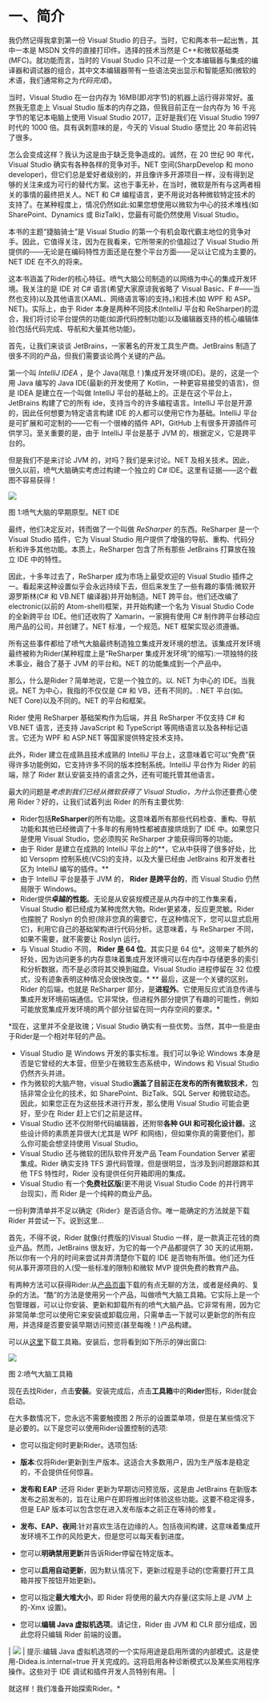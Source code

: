 # 一、简介

我仍然记得我拿到第一份 Visual Studio 的日子。当时，它和两本书一起出售，其中一本是 MSDN 文件的直接打印件。选择的技术当然是 C++和微软基础类(MFC)。就功能而言，当时的 Visual Studio 只不过是一个文本编辑器与集成的编译器和调试器的组合，其中文本编辑器带有一些语法突出显示和智能感知(微软的术语，我们通常称之为*代码完成*)。

当时，Visual Studio 在一台内存为 16MB(即*兆*字节)的机器上运行得非常好。虽然我无意走上 Visual Studio 版本的内存之路，但我目前正在一台内存为 16 千兆字节的笔记本电脑上使用 Visual Studio 2017，正好是我们在 Visual Studio 1997 时代的 1000 倍。具有讽刺意味的是，今天的 Visual Studio 感觉比 20 年前迟钝了很多。

怎么会变成这样？我认为这是由于缺乏竞争造成的。诚然，在 20 世纪 90 年代，Visual Studio 确实有各种各样的竞争对手。NET 空间(SharpDevelop 和 mono developer)，但它们总是爱好者级别的，并且像许多开源项目一样，没有得到足够的关注来成为可行的替代方案。这也于事无补，在当时，微软是所有与这两者相关的事情的最终把关人。NET 和 C# 编程语言，更不用说对各种微软特定技术的支持了。在某种程度上，情况仍然如此:如果您想使用以微软为中心的技术堆栈(如 SharePoint、Dynamics 或 BizTalk)，您最有可能仍然使用 Visual Studio。

本书的主题“捷脑骑士”是 Visual Studio 的第一个有机会取代霸主地位的竞争对手。因此，它值得关注，因为在我看来，它所带来的价值超过了 Visual Studio 所提供的——无论是在编码特性方面还是在整个平台方面——足以让它成为主要的。NET IDE 在不久的将来。

这本书涵盖了Rider的核心特征。喷气大脑公司制造的以网络为中心的集成开发环境。我关注的是 IDE 对 C# 语言(希望大家原谅我省略了 Visual Basic、F #——当然也支持)以及其他语言(XAML、网络语言等)的支持。)和技术(如 WPF 和 ASP。NET)。实际上，由于 Rider 本身是两种不同技术(IntelliJ 平台和 ReSharper)的混合，我们将讨论平台提供的功能(如源代码控制功能)以及编辑器支持的核心编辑体验(包括代码完成、导航和大量其他功能)。

首先，让我们来谈谈 JetBrains，一家著名的开发工具生产商。JetBrains 制造了很多不同的产品，但我们需要谈论两个关键的产品。

第一个叫 *IntelliJ IDEA* ，是个 Java(喘息！)集成开发环境(IDE)。是的，这是一个用 Java 编写的 Java IDE(最新的开发使用了 Kotlin，一种更容易接受的语言)，但是 IDEA 是建立在一个叫做 IntelliJ 平台的基础上的。正是在这个平台上，JetBrains 构建了它的所有 ide，支持当今的许多编程语言。IntelliJ 平台是开源的，因此任何想要为特定语言构建 IDE 的人都可以使用它作为基础。IntelliJ 平台是可扩展和可定制的——它有一个很棒的插件 API，GitHub 上有很多开源插件可供学习。至关重要的是，由于 IntelliJ 平台是基于 JVM 的，根据定义，它是跨平台的。

但是我们不是来讨论 JVM 的，对吗？我们是来讨论。NET 及相关技术。因此，很久以前，喷气大脑确实考虑过构建一个独立的 C# IDE。这里有证据——这个截图不容易获得！

![](img/image001.jpg)

图 1:喷气大脑的早期原型。NET IDE

最终，他们决定反对，转而做了一个叫做 *ReSharper* 的东西。ReSharper 是一个 Visual Studio 插件，它为 Visual Studio 用户提供了增强的导航、重构、代码分析和许多其他功能。本质上，ReSharper 包含了所有那些 JetBrains 打算放在独立 IDE 中的特性。

因此，十多年过去了，ReSharper 成为市场上最受欢迎的 Visual Studio 插件之一。看起来这种设置似乎会永远持续下去，但后来发生了一些有趣的事情:微软开源罗斯林(C# 和 VB.NET 编译器)并开始制造。NET 跨平台。他们还改编了 electronic(以前的 Atom-shell)框架，并开始构建一个名为 Visual Studio Code 的全新跨平台 IDE。他们还收购了 Xamarin，一家拥有使用 C# 制作跨平台移动应用产品的公司，并创建了。NET 标准，一个规范。NET 框架实现必须遵循。

所有这些事件都给了喷气大脑最终制造独立集成开发环境的想法。该集成开发环境最终被称为Rider(某种程度上是“ReSharper 集成开发环境”的缩写):一项独特的技术事业，融合了基于 JVM 的平台和。NET 的功能集成到一个产品中。

那么，什么是Rider？简单地说，它是一个独立的。以. NET 为中心的 IDE。当我说。NET 为中心，我指的不仅仅是 C# 和 VB，还有不同的。. NET 平台(如。NET Core)以及不同的。NET 的平台和框架。

Rider 使用 ReSharper 基础架构作为后端，并且 ReSharper 不仅支持 C# 和 VB.NET 语言，还支持 JavaScript 和 TypeScript 等网络语言以及各种标记语言。它还为 WPF 和 ASP.NET 等国家提供特定技术支持。

此外，Rider 建立在成熟且技术成熟的 IntelliJ 平台上，这意味着它可以“免费”获得许多功能例如，它支持许多不同的版本控制系统。IntelliJ 平台作为 Rider 的前端，除了 Rider 默认安装支持的语言之外，还有可能托管其他语言。

最大的问题是*考虑到我们已经从微软获得了 Visual Studio，为什么*你还要费心使用 Rider？好的，让我们试着列出 Rider 的所有主要优势:

*   Rider包括**ReSharper**的所有功能。这意味着所有那些代码检查、重构、导航功能和其他已经微调了十多年的有用特性都被直接烘焙到了 IDE 中。如果您只是使用 Visual Studio，您必须购买 ReSharper 才能获得同等的功能。
*   由于 Rider 是建立在成熟的 IntelliJ 平台上的**，它从中获得了很多好处，比如 Versopm 控制系统(VCS)的支持，以及大量已经由 JetBrains 和开发者社区为 IntelliJ 编写的插件。**
*   由于 IntelliJ 平台是基于 JVM 的， **Rider 是跨平台的**，而 Visual Studio 仍然局限于 Windows。
*   Rider提供**卓越的性能**。无论是从安装规模还是从内存中的工作集来看，Visual Studio 都已经成为某种庞然大物。Rider更紧凑，反应更灵敏。Rider 也摆脱了 Roslyn 的负担(除非您真的需要它，在这种情况下，您可以显式启用它)，利用它自己的基础架构进行代码分析。这意味着，与 ReSharper 不同，如果不需要，就不需要让 Roslyn 运行。
*   与 Visual Studio 不同， **Rider 是 64 位**。其实只是 64 位*。这带来了额外的好处，因为访问更多的内存意味着集成开发环境可以在内存中存储更多的索引和分析数据，而不是必须将其交换到磁盘。Visual Studio 进程停留在 32 位模式，没有迹象表明这种情况会很快改变。*
**   最后，这是一个关键的区别，Rider 的后端，也就是 ReSharper 部分，是**进程外**。它使用反应式消息传递与集成开发环境前端通信。它非常快，但进程外部分提供了有趣的可能性，例如可能放宽集成开发环境的两个部分驻留在同一内存空间的要求。*

 *现在，这里并不全是玫瑰；Visual Studio 确实有一些优势。当然，其中一些是由于Rider是一个相对年轻的产品。

*   Visual Studio 是 Windows 开发的事实标准。我们可以争论 Windows 本身是否是它曾经的大本营，但至少在微软生态系统中，Windows 和 Visual Studio 仍然齐头并进。
*   作为微软的大脑产物，visual Studio**涵盖了目前正在发布的所有微软技术**，包括非常企业化的技术，如 SharePoint、BizTalk、SQL Server 和微软动态。因此，如果您正在为这些技术进行开发，那么使用 Visual Studio 可能会更好，至少在 Rider 赶上它们之前是这样。
*   Visual Studio 还不仅附带代码编辑器，还附带**各种 GUI 和可视化设计器**。这些设计师的素质差异很大(尤其是 WPF 和网络)，但如果你真的需要他们，那么你可能会想坚持使用 Visual Studio。
*   Visual Studio 还与微软的团队软件开发产品 Team Foundation Server 紧密集成。Rider 确实支持 TFS 源代码管理，但是很明显，当涉及到问题跟踪和其他 TFS 特性时，Rider 没有提供任何开箱即用的集成。
*   Visual Studio 有一个**免费社区版**(更不用说 Visual Studio Code 的并行跨平台现实)，而 Rider 是一个纯粹的商业产品。

一份利弊清单并不足以确定《Rider》是否适合你。唯一能确定的方法就是下载 Rider 并尝试一下。说到这里…

首先，不得不说，Rider 就像(付费版的)Visual Studio 一样，是一款真正花钱的商业产品。然而，JetBrains 很友好，为它的每一个产品都提供了 30 天的试用期，所以你有一个月的时间来尝试并弄清楚你下载的 IDE 是否物有所值。他们还为任何从事开源项目的人(受一些标准的限制)和微软 MVP 提供免费的教育产品。

有两种方法可以获得Rider:从[产品页面](http://jetbrains.com/rider)下载的有点无聊的方法，或者是经典的、复杂的方法。“酷”的方法是使用另一个产品，叫做喷气大脑工具箱。它实际上是一个包管理器，可以让你安装、更新和卸载所有的喷气大脑产品。它非常有用，因为它非常简单:您可以使用它来安装或卸载应用，只需单击一下就可以更新您的所有应用，并选择是否要安装早期访问预览(甚至每晚！)产品构建。

可以从[这里](http://jetbrains.com/toolbox)下载工具箱。安装后，您将看到如下所示的弹出窗口:

![](img/image002.jpg)

图 2:喷气大脑工具箱

现在去找Rider，点击**安装**。安装完成后，点击**工具箱**中的**Rider**图标，Rider就会启动。

在大多数情况下，您永远不需要触摸图 2 所示的设置菜单项，但是在某些情况下是必要的。以下是您可以使用Rider设置控制的选项:

*   您可以指定何时更新Rider。选项包括:

*   **版本**:仅将Rider更新到生产版本。这适合大多数用户，因为生产版本是稳定的，不会提供任何惊喜。
*   **发布和 EAP** :还将 Rider 更新为早期访问预览版，这是由 JetBrains 在新版本发布之前发布的，旨在让用户在即将推出时体验这些功能。这要不稳定得多，但是 EAP 版本可以包含您在进入发布版本之前正在等待的修复。
*   **发布、EAP、夜间**:针对喜欢生活在边缘的人。包括夜间构建，这意味着集成开发环境不工作的风险更大，但是您可以每天看到进度。

*   您可以**明确禁用更新**并告诉Rider停留在特定版本。
*   您可以**启用自动更新**，因为默认情况下，更新过程是手动的(您需要打开工具箱并按下按钮开始更新)。
*   您可以指定**最大堆大小**，即 Rider 将使用的最大内存量(这实际上是 JVM 上的-Xmx 设置)。
*   您可以**编辑 Java 虚拟机选项**。请记住，Rider 由 JVM 和 CLR 部分组成，因此您将只编辑 Rider 前端的设置。

| ![](img/tip.png) | 提示:编辑 Java 虚拟机选项的一个实际用途是启用所谓的内部模式。这是使用-Didea.is.internal=true 开关完成的。这将启用各种诊断模式以及某些实用程序操作。这些对于 IDE 调试和插件开发人员特别有用。 |

就这样！我们准备开始探索Rider。*